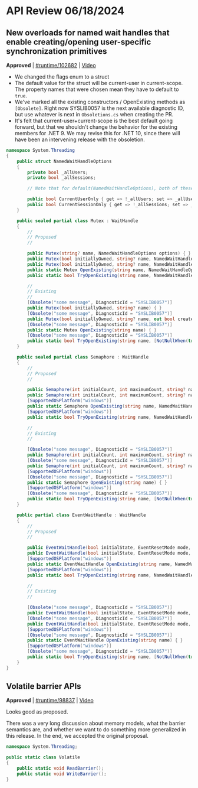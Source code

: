 # API Review 06/18/2024

## New overloads for named wait handles that enable creating/opening user-specific synchronization primitives

**Approved** | [#runtime/102682](https://github.com/dotnet/runtime/issues/102682#issuecomment-2176700064) | [Video](https://www.youtube.com/watch?v=FzL-Knw-Ngo&t=0h0m0s)


* We changed the flags enum to a struct
* The default value for the struct will be current-user in current-scope.  The property names that were chosen mean they have to default to `true`.
* We've marked all the existing constructors / OpenExisting methods as `[Obsolete]`.  Right now SYSLIB0057 is the next available diagnostic ID, but use whatever is next in `Obsoletions.cs` when creating the PR.
* It's felt that current-user+current-scope is the best default going forward, but that we shouldn't change the behavior for the existing members for .NET 9.  We may revise this for .NET 10, since there will have been an intervening release with the obsoletion.

```C#
namespace System.Threading
{
    public struct NamedWaitHandleOptions
    {
        private bool _allUsers;
        private bool _allSessions;

        // Note that for default(NamedWaitHandleOptions), both of these properties will return `true`.

        public bool CurrentUserOnly { get => !_allUsers; set => _allUsers = !value; }
        public bool CurrentSessionOnly { get => !_allSessions; set => _allSessions = !value; }
    }

    public sealed partial class Mutex : WaitHandle
    {
        //
        // Proposed
        //

        public Mutex(string? name, NamedWaitHandleOptions options) { }
        public Mutex(bool initiallyOwned, string? name, NamedWaitHandleOptions options) { }
        public Mutex(bool initiallyOwned, string? name, NamedWaitHandleOptions options, out bool createdNew) { }
        public static Mutex OpenExisting(string name, NamedWaitHandleOptions options) { }
        public static bool TryOpenExisting(string name, NamedWaitHandleOptions options, [NotNullWhen(true)] out Mutex? result) { }

        //
        // Existing
        //
        [Obsolete("some message", DiagnosticId = "SYSLIB0057")]
        public Mutex(bool initiallyOwned, string? name) { }
        [Obsolete("some message", DiagnosticId = "SYSLIB0057")]
        public Mutex(bool initiallyOwned, string? name, out bool createdNew) { }
        [Obsolete("some message", DiagnosticId = "SYSLIB0057")]
        public static Mutex OpenExisting(string name) { }
        [Obsolete("some message", DiagnosticId = "SYSLIB0057")]
        public static bool TryOpenExisting(string name, [NotNullWhen(true)] out Mutex? result) { }
    }

    public sealed partial class Semaphore : WaitHandle
    {
        //
        // Proposed
        //

        public Semaphore(int initialCount, int maximumCount, string? name, NamedWaitHandleOptions options) { }
        public Semaphore(int initialCount, int maximumCount, string? name, NamedWaitHandleOptions options, out bool createdNew) { }
        [SupportedOSPlatform("windows")]
        public static Semaphore OpenExisting(string name, NamedWaitHandleOptions options) { }
        [SupportedOSPlatform("windows")]
        public static bool TryOpenExisting(string name, NamedWaitHandleOptions options, [NotNullWhen(true)] out Semaphore? result) { }

        //
        // Existing
        //

        [Obsolete("some message", DiagnosticId = "SYSLIB0057")]
        public Semaphore(int initialCount, int maximumCount, string? name) { }
        [Obsolete("some message", DiagnosticId = "SYSLIB0057")]
        public Semaphore(int initialCount, int maximumCount, string? name, out bool createdNew) { }
        [SupportedOSPlatform("windows")]
        [Obsolete("some message", DiagnosticId = "SYSLIB0057")]
        public static Semaphore OpenExisting(string name) { }
        [SupportedOSPlatform("windows")]
        [Obsolete("some message", DiagnosticId = "SYSLIB0057")]
        public static bool TryOpenExisting(string name, [NotNullWhen(true)] out Semaphore? result) { }
    }

    public partial class EventWaitHandle : WaitHandle
    {
        //
        // Proposed
        //

        public EventWaitHandle(bool initialState, EventResetMode mode, string? name, NamedWaitHandleOptions options) { }
        public EventWaitHandle(bool initialState, EventResetMode mode, string? name, NamedWaitHandleOptions options, out bool createdNew) { }
        [SupportedOSPlatform("windows")]
        public static EventWaitHandle OpenExisting(string name, NamedWaitHandleOptions options) { }
        [SupportedOSPlatform("windows")]
        public static bool TryOpenExisting(string name, NamedWaitHandleOptions options, [NotNullWhen(true)] out EventWaitHandle? result) { }

        //
        // Existing
        //

        [Obsolete("some message", DiagnosticId = "SYSLIB0057")]
        public EventWaitHandle(bool initialState, EventResetMode mode, string? name) { }
        [Obsolete("some message", DiagnosticId = "SYSLIB0057")]
        public EventWaitHandle(bool initialState, EventResetMode mode, string? name, out bool createdNew) { }
        [SupportedOSPlatform("windows")]
        [Obsolete("some message", DiagnosticId = "SYSLIB0057")]
        public static EventWaitHandle OpenExisting(string name) { }
        [SupportedOSPlatform("windows")]
        [Obsolete("some message", DiagnosticId = "SYSLIB0057")]
        public static bool TryOpenExisting(string name, [NotNullWhen(true)] out EventWaitHandle? result) { }
    }
}
```

## Volatile barrier APIs

**Approved** | [#runtime/98837](https://github.com/dotnet/runtime/issues/98837#issuecomment-2176777100) | [Video](https://www.youtube.com/watch?v=FzL-Knw-Ngo&t=1h12m2s)

Looks good as proposed.

There was a very long discussion about memory models, what the barrier semantics are, and whether we want to do something more generalized in this release.  In the end, we accepted the original proposal. 

```C#
namespace System.Threading;

public static class Volatile
{
    public static void ReadBarrier();
    public static void WriteBarrier();
}
```

